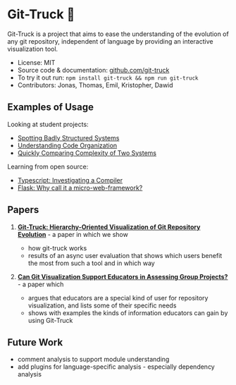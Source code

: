 # Git-Truck 🚚

Git-Truck is a project that aims to ease the understanding of the evolution of any git repository, independent of language by providing an interactive visualization tool. 

- License: MIT
- Source code & documentation: [github.com/git-truck](https://github.com/git-truck/git-truck)
- To try it out run: `npm install git-truck && npm run git-truck`
- Contributors: Jonas, Thomas, Emil, Kristopher, Dawid

## Examples of Usage

Looking at student projects: 
- [Spotting Badly Structured Systems](git-truck/spotting-badly-structured-systems.md) 
- [Understanding Code Organization](git-truck/understanding-code-organization.md)
- [Quickly Comparing Complexity of Two Systems](git-truck/comparing-complexity.md)

Learning from open source: 
- [Typescript: Investigating a Compiler](git-truck/typescript-investigating-a-compiler.md)
- [Flask: Why call it a micro-web-framework?](git-truck/flask-why-micro-web-framework.md)


## Papers

1. **[Git-Truck: Hierarchy-Oriented Visualization of Git Repository Evolution](/docs/assets/papers/22-Git-Truck.pdf)** - a paper in which we show 
	- how git-truck works
	- results of an async user evaluation that shows which users benefit the most from such a tool and in which way

2. **[Can Git Visualization Support Educators in Assessing Group Projects?](/docs/assets/papers/22-Git-Vis-4Edu.pdf)** - a paper which
	- argues that educators are a special kind of user for repository visualization, and lists some of their specific needs
	- shows with examples the kinds of information educators can gain by using Git-Truck


## Future Work
- comment analysis to support module understanding
- add plugins for language-specific analysis - especially dependency analysis


